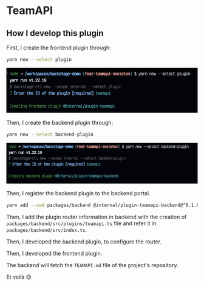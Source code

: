 # TeamAPI

## How I develop this plugin

First, I create the frontend plugin through:

```sh
yarn new --select plugin
```

![Create Frontend plugin](create-front.png)

Then, I create the backend plugin through:

```sh
yarn new --select backend-plugin
```

![Create Backend plugin](create-back.png)

Then, I register the backend plugin to the backend portal.

```sh
yarn add --cwd packages/backend @internal/plugin-teamapi-backend@^0.1.0
```

Then, I add the plugin router information in backend with the creation of `packages/backend/src/plugins/teamapi.ts` file and refer it in `packages/backend/src/index.ts`.

Then, I developed the backend plugin, to configure the router.

Then, I developed the frontend plugin.

The backend will fetch the `TEAMAPI.md` file of the project's repository.

Et voilà 😉
